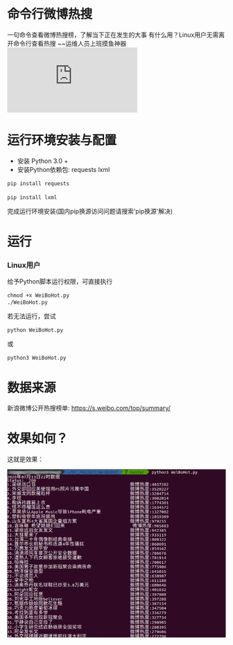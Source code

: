 # 命令行微博热搜
一句命令查看微博热搜榜，了解当下正在发生的大事
有什么用？Linux用户无需离开命令行查看热搜 ~~运维人员上班摸鱼神器
![English Users click here](https://github.com/zhzhzhy/WeiBoHot/blob/master/README.md)
# 运行环境安装与配置
- 安装 Python 3.0 + 
- 安装Python依赖包: requests lxml
```
pip install requests

pip install lxml
```
完成运行环境安装(国内pip换源访问问题请搜索'pip换源'解决)
# 运行
### Linux用户
给予Python脚本运行权限，可直接执行
```
chmod +x WeiBoHot.py
./WeiBoHot.py
```
若无法运行，尝试
```
python WeiBoHot.py
```
或
```
python3 WeiBoHot.py
```
# 数据来源
新浪微博公开热搜榜单: https://s.weibo.com/top/summary/
# 效果如何？
这就是效果：

![result.png](/img/result.png)

